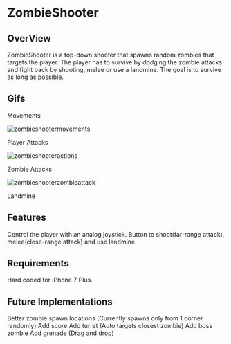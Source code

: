 # ZombieShooter

## OverView
ZombieShooter is a top-down shooter that spawns random zombies that targets the player. The player has to survive by dodging the zombie attacks and fight back by shooting, melee or use a landmine. The goal is to survive as long as possible.
## Gifs

Movements

![zombieshootermovements](https://user-images.githubusercontent.com/7001720/53983314-ee862280-40e4-11e9-99b2-768fe69870ad.gif)

Player Attacks

![zombieshooteractions](https://user-images.githubusercontent.com/7001720/53983778-fdb9a000-40e5-11e9-94d2-64a554a1a75e.gif)

Zombie Attacks

![zombieshooterzombieattack](https://user-images.githubusercontent.com/7001720/53983714-dc58b400-40e5-11e9-8c0e-902c25b1320e.gif)

Landmine


## Features
 Control the player with an analog joystick.
 Button to shoot(far-range attack), melee(close-range attack) and use landmine
 
## Requirements
Hard coded for iPhone 7 Plus.

## Future Implementations
 Better zombie spawn locations (Currently spawns only from 1 corner randomly)
 Add score
 Add turret (Auto targets closest zombie)
 Add boss zombie
 Add grenade (Drag and drop) 

